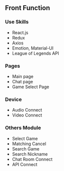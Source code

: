 ﻿## Front Function

### Use Skills
+ React.js
+ Redux
+ Axios
+ Emotion, Material-UI
+ League of Legends API

### Pages
+ Main page
+ Chat page
+ Game Select Page

### Device
+ Audio Connect
+ Video Connect

### Others Module
+ Select Game
+ Matching Cancel
+ Search Game
+ Search Nickname
+ Chat Room Connect
+ API Connect